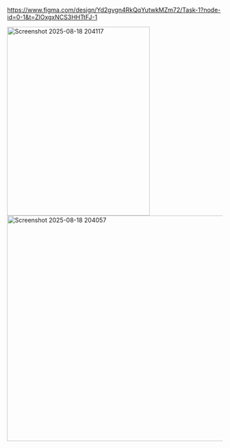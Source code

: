 https://www.figma.com/design/Yd2gvgn4RkQqYutwkMZm72/Task-1?node-id=0-1&t=ZlOxgxNCS3HHTtFJ-1

<img width="333" height="441" alt="Screenshot 2025-08-18 204117" src="https://github.com/user-attachments/assets/c4da5c82-28b3-4831-b9d2-85ed97a3cd17" />
<img width="975" height="527" alt="Screenshot 2025-08-18 204057" src="https://github.com/user-attachments/assets/4e5a58cf-3200-4bdf-9529-5e78fa454137" />
